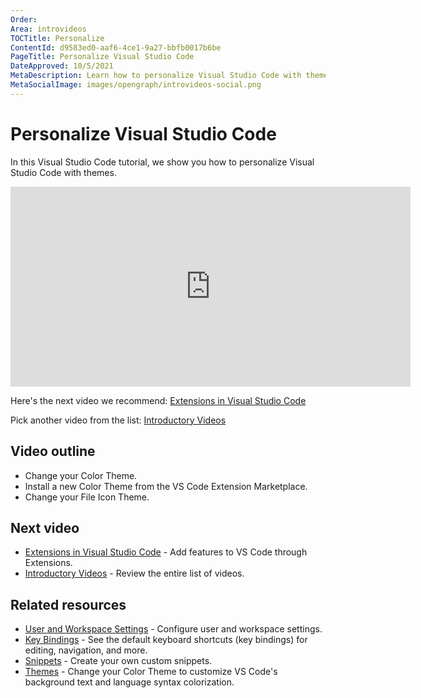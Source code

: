 ```yaml
---
Order:
Area: introvideos
TOCTitle: Personalize
ContentId: d9583ed0-aaf6-4ce1-9a27-bbfb0017b6be
PageTitle: Personalize Visual Studio Code
DateApproved: 10/5/2021
MetaDescription: Learn how to personalize Visual Studio Code with themes.
MetaSocialImage: images/opengraph/introvideos-social.png
---
```

# Personalize Visual Studio Code

In this Visual Studio Code tutorial, we show you how to personalize Visual Studio Code with themes.

<iframe src="https://www.youtube-nocookie.com/embed/HOShAQzOy4Q" width="640" height="320" allowFullScreen="true" frameBorder="0" title="Personalize Visual Studio Code"></iframe>

Here's the next video we recommend: [Extensions in Visual Studio Code](/docs/introvideos/extend.md)

Pick another video from the list: [Introductory Videos](/docs/getstarted/introvideos.md)

## Video outline

* Change your Color Theme.
* Install a new Color Theme from the VS Code Extension Marketplace.
* Change your File Icon Theme.

## Next video

* [Extensions in Visual Studio Code](/docs/introvideos/extend.md) - Add features to VS Code through Extensions.
* [Introductory Videos](/docs/getstarted/introvideos.md) - Review the entire list of videos.

## Related resources

* [User and Workspace Settings](/docs/configure/settings.md) - Configure user and workspace settings.
* [Key Bindings](/docs/configure/keybindings.md) - See the default keyboard shortcuts (key bindings) for editing, navigation, and more.
* [Snippets](/docs/editor/customizing/userdefinedsnippets.md) - Create your own custom snippets.
* [Themes](/docs/configure/themes.md) - Change your Color Theme to customize VS Code's background text and language syntax colorization.

